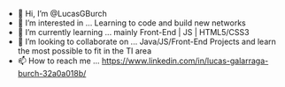 - 👋 Hi, I’m @LucasGBurch
- 👀 I’m interested in ... Learning to code and build new networks
- 🌱 I’m currently learning ... mainly Front-End | JS | HTML5/CSS3
- 💞️ I’m looking to collaborate on ... Java/JS/Front-End Projects and learn the most possible to fit in the TI area
- 📫 How to reach me ... https://www.linkedin.com/in/lucas-galarraga-burch-32a0a018b/

<!---
LucasGBurch/LucasGBurch is a ✨ special ✨ repository because its `README.md` (this file) appears on your GitHub profile.
You can click the Preview link to take a look at your changes.
--->

